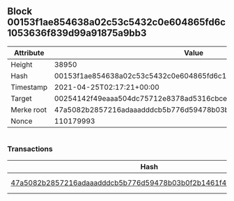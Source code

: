 ## Block 00153f1ae854638a02c53c5432c0e604865fd6c1053636f839d99a91875a9bb3

Attribute | Value
--- | ---
Height | 38950
Hash | 00153f1ae854638a02c53c5432c0e604865fd6c1053636f839d99a91875a9bb3
Timestamp | 2021-04-25T02:17:21+00:00
Target | 00254142f49eaaa504dc75712e8378ad5316cbcead634704b3734b6271167cc4
Merke root | 47a5082b2857216adaaadddcb5b776d59478b03b0f2b1461f41b3d90b72ca477
Nonce | 110179993

```

```

### Transactions

Hash | Amount
--- | ---
[47a5082b2857216adaaadddcb5b776d59478b03b0f2b1461f41b3d90b72ca477](47a5082b2857216adaaadddcb5b776d59478b03b0f2b1461f41b3d90b72ca477.md) | 10.00000000 SKEPTI 
